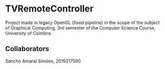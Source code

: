# TVRemoteController
Project made in legacy OpenGL (fixed pipeline) in the scope of the subject of Graphical Computing, 3rd semester of the Computer Science Course, University of Coimbra.

## Collaborators
Sancho Amaral Simões, 2019217590